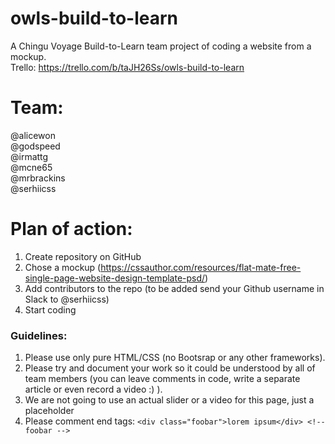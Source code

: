 # owls-build-to-learn
A Chingu Voyage Build-to-Learn team project of coding a website from a mockup.
<br>
Trello: https://trello.com/b/taJH26Ss/owls-build-to-learn

# Team:
@alicewon
<br>
@godspeed
<br>
@irmattg
<br>
@mcne65
<br>
@mrbrackins
<br>
@serhiicss

# Plan of action:
1. Create repository on GitHub
2. Chose a mockup (https://cssauthor.com/resources/flat-mate-free-single-page-website-design-template-psd/)
3. Add contributors to the repo (to be added send your Github username in Slack to @serhiicss)
4. Start coding

### Guidelines:
1) Please use only pure HTML/CSS (no Bootsrap or any other frameworks).
2) Please try and document your work so it could be understood by all of team members (you can leave comments in code, write a separate article or even record a video :) ).
3) We are not going to use an actual slider or a video for this page, just a placeholder
4) Please comment end tags:
`<div class="foobar">lorem ipsum</div> <!-- foobar -->`
